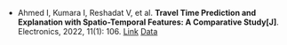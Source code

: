 * Ahmed I, Kumara I, Reshadat V, et al. <b>Travel Time Prediction and Explanation with Spatio-Temporal Features: A Comparative Study[J]</b>. Electronics, 2022, 11(1): 106. [Link](https://www.mdpi.com/2079-9292/11/1/106) [Data](https://zenodo.org/record/5806069#.YcmpQmjMJPZ)
